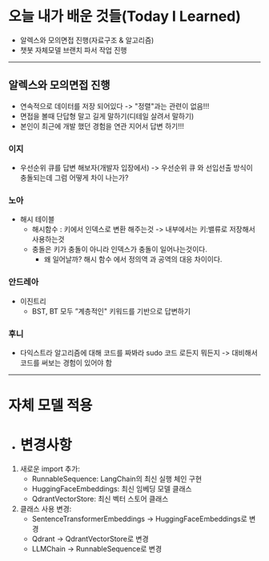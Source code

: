 # 오늘 내가 배운 것들(Today I Learned)

- 알렉스와 모의면접 진행(자료구조 & 알고리즘)
- 챗봇 자체모델 브랜치 파서 작업 진행

---

## 알렉스와 모의면접 진행 

- 연속적으로 데이터를 저장 되어있다 -> "정렬"과는 관련이 없음!!!
- 면접을 볼때 단답형 말고 길게 말하기(디테일 살려서 말하기)
- 본인이 최근에 개발 했던 경험을 연관 지어서 답변 하기!!!

### 이지 

- 우선순위 큐를 답변 해보자(개발자 입장에서) ->   우선순위 큐 와 선입선출 방식이 충돌되는데 그럼 어떻게 차이 나는가?

###  노아

- 해시 테이블
    - 해시함수 : 키에서 인덱스로 변환 해주는것 -> 내부에서는 키:밸류로 저장해서 사용하는것
    - 충돌은 키가 충돌이 아니라 인덱스가 충돌이 일어나는것이다.
        - 왜 일어날까? 해시 함수 에서 정의역 과 공역의 대응 차이이다.

###  안드레아

- 이진트리
    - BST, BT 모두 ”계층적인" 키워드를 기반으로 답변하기

###  후니

-  다익스트라 알고리즘에 대해 코드를 짜봐라 sudo 코드 로든지 뭐든지 -> 대비해서 코드를 써보는 경험이 있어야 함

---

# 자체 모델 적용

- # 변경사항      
1. 새로운 import 추가:
    - RunnableSequence: LangChain의 최신 실행 체인 구현
    - HuggingFaceEmbeddings: 최신 임베딩 모델 클래스
    - QdrantVectorStore: 최신 벡터 스토어 클래스
1. 클래스 사용 변경:
    - SentenceTransformerEmbeddings → HuggingFaceEmbeddings로 변경
    - Qdrant → QdrantVectorStore로 변경
    - LLMChain → RunnableSequence로 변경